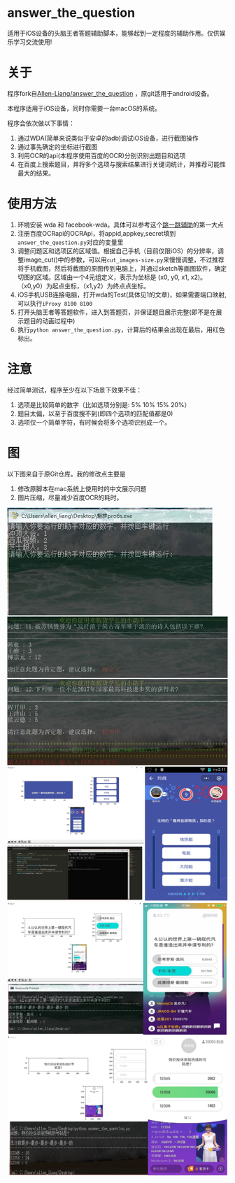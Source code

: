 # answer_the_question
适用于iOS设备的头脑王者答题辅助脚本，能够起到一定程度的辅助作用。仅供娱乐学习交流使用!

# 关于
程序fork自[Allen-Liang/answer_the_question](https://github.com/Allen-Liang/answer_the_question) ，原git适用于android设备。

本程序适用于iOS设备，同时你需要一台macOS的系统。

程序会依次做以下事情：

1. 通过WDA(简单来说类似于安卓的adb)调试iOS设备，进行截图操作
2. 通过事先确定的坐标进行截图
3. 利用OCR的api(本程序使用百度的OCR)分别识别出题目和选项
4. 在百度上搜索题目，并将多个选项与搜索结果进行关键词统计，并推荐可能性最大的结果。

# 使用方法

1. 环境安装 wda 和 facebook-wda。具体可以参考这个[跳一跳辅助](https://www.jianshu.com/p/ff973a5910ae)的第一大点
2. 注册百度OCRapi的OCRApi，将appid,appkey,secret填到`answer_the_question.py`对应的变量里
3. 调整问题区和选项区的区域值。根据自己手机（目前仅限iOS）的分辨率，调整image_cut()中的参数，可以用`cut_images-size.py`来慢慢调整，不过推荐将手机截图，然后将截图的原图传到电脑上，并通过sketch等画图软件，确定切图的区域。区域由一个4元组定义，表示为坐标是 (x0, y0, x1, x2)。（x0,y0）为起点坐标，（x1,y2）为终点点坐标。
4. iOS手机USB连接电脑，打开wda的Test(具体见1的文章)，如果需要端口映射,可以执行`iProxy 8100 8100`
5. 打开头脑王者等答题软件，进入到答题页，并保证题目展示完整(即不是在展示题目的动画过程中)
6. 执行`python answer_the_question.py`，计算后的结果会出现在最后，用红色标出。

# 注意
经过简单测试，程序至少在以下场景下效果不佳：

1. 选项是比较简单的数字（比如选项分别是: 5% 10% 15% 20%）
2. 题目太偏，以至于百度搜不到(即四个选项的匹配值都是0)
3. 选项仅一个简单字符，有时候会将多个选项识别成一个。

# 图

以下图来自于原Git仓库。我的修改点主要是

1. 修改原脚本在mac系统上使用时的中文展示问题
2. 图片压缩，尽量减少百度OCR的耗时。

![](https://github.com/Allen-Liang/answer_the_question/raw/master/example_images/zuixin.JPG)<br>
![](https://github.com/Allen-Liang/answer_the_question/raw/master/example_images/1.jpg)<br>
![](https://github.com/Allen-Liang/answer_the_question/raw/master/example_images/2.jpg)<br>
![](https://github.com/Allen-Liang/answer_the_question/raw/master/example_images/one.jpg)<br>
![](https://github.com/Allen-Liang/answer_the_question/raw/master/example_images/two.jpg)<br>
![](https://github.com/Allen-Liang/answer_the_question/raw/master/example_images/three.JPG)<br>

